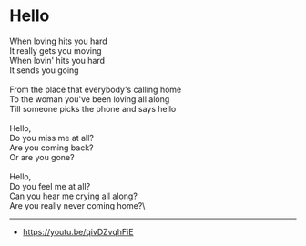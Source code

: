 # Hello

When loving hits you hard\
It really gets you moving\
When lovin' hits you hard\
It sends you going\
\
From the place that everybody's calling home\
To the woman you've been loving all along\
Till someone picks the phone and says hello\
\
Hello,\
Do you miss me at all?\
Are you coming back?\
Or are you gone?\
\
Hello,\
Do you feel me at all?\
Can you hear me crying all along?\
Are you really never coming home?\

---
- https://youtu.be/qivDZvqhFiE





